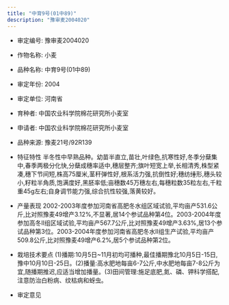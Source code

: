 ```yaml
---
title: "中育9号(01中89)"
description: "豫审麦2004020"
---
```

* 审定编号:  豫审麦2004020

*  作物名称:  小麦

*  品种名称:  中育9号(01中89)

*  审定年份:  2004

*  审定单位:  河南省

* 育种者:  中国农业科学院棉花研究所小麦室

*  申请者:  中国农业科学院棉花研究所小麦室

*  品种来源:  豫麦21号/92R139

*  特征特性
半冬性中早熟品种。幼苗半直立,苗壮,叶绿色,抗寒性好,冬季分蘖集中,春季两极分化快,分蘖成穗率适中,穗层整齐;旗叶短宽上举,长相清秀,株型紧凑,穗下节间短,株高75厘米,茎秆弹性好,根系活力强,抗倒性好;穗纺缍形,穗头较小,籽粒半角质,饱满度好,黑胚率低;亩穗数45万穗左右,每穗粒数35粒左右,千粒重45g左右;自身调节能力强,综合抗性较强,落黄较好。

*  产量表现
2002-2003年度参加河南省高肥冬水组区域试验,平均亩产531.6公斤,比对照豫麦49增产3.12%,不显著,居14个参试品种第4位。2003-2004年度参加高冬Ⅱ组区域试验,平均亩产567.7公斤,比对照豫麦49增产3.63%,居13个参试品种第3位。2003-2004年度参加河南省高肥冬水Ⅱ组生产试验,平均亩产509.8公斤,比对照豫麦49增产6.2%,居5个参试品种第2位。

*  栽培技术要点
(1)播期:10月5日~11月初均可播种,最佳播期豫北10月5日-15日,豫中10月10日-25日。(2)播量:高水肥地每亩6-7公斤,中水肥地每亩7-8公斤为宜,随播期推迟,应适当增加播量。(3)田间管理:施足底肥,氮、磷、钾科学搭配,注意防治白粉病、纹枯病和蚜虫。

*  审定意见

